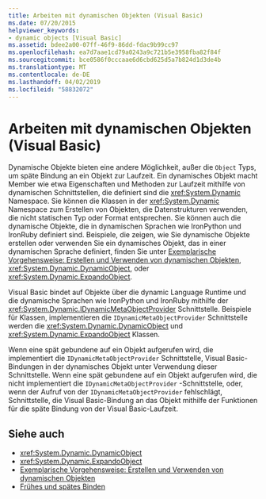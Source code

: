 ```yaml
---
title: Arbeiten mit dynamischen Objekten (Visual Basic)
ms.date: 07/20/2015
helpviewer_keywords:
- dynamic objects [Visual Basic]
ms.assetid: bdee2a00-07ff-46f9-86dd-fdac9b99cc97
ms.openlocfilehash: ea7d7aae1cd79a0243a9c721b5e3958fba82f84f
ms.sourcegitcommit: bce0586f0cccaae6d6cbd625d5a7b824d1d3de4b
ms.translationtype: MT
ms.contentlocale: de-DE
ms.lasthandoff: 04/02/2019
ms.locfileid: "58832072"
---
```

# <a name="working-with-dynamic-objects-visual-basic"></a>Arbeiten mit dynamischen Objekten (Visual Basic)
Dynamische Objekte bieten eine andere Möglichkeit, außer die `Object` Typs, um späte Bindung an ein Objekt zur Laufzeit. Ein dynamisches Objekt macht Member wie etwa Eigenschaften und Methoden zur Laufzeit mithilfe von dynamischen Schnittstellen, die definiert sind die <xref:System.Dynamic> Namespace. Sie können die Klassen in der <xref:System.Dynamic> Namespace zum Erstellen von Objekten, die Datenstrukturen verwenden, die nicht statischen Typ oder Format entsprechen. Sie können auch die dynamische Objekte, die in dynamischen Sprachen wie IronPython und IronRuby definiert sind. Beispiele, die zeigen, wie Sie dynamische Objekte erstellen oder verwenden Sie ein dynamisches Objekt, das in einer dynamischen Sprache definiert, finden Sie unter [Exemplarische Vorgehensweise: Erstellen und Verwenden von dynamischen Objekten](../../../../csharp/programming-guide/types/walkthrough-creating-and-using-dynamic-objects.md), <xref:System.Dynamic.DynamicObject>, oder <xref:System.Dynamic.ExpandoObject>.  
  
 Visual Basic bindet auf Objekte über die dynamic Language Runtime und die dynamische Sprachen wie IronPython und IronRuby mithilfe der <xref:System.Dynamic.IDynamicMetaObjectProvider> Schnittstelle. Beispiele für Klassen, implementieren die `IDynamicMetaObjectProvider` Schnittstelle werden die <xref:System.Dynamic.DynamicObject> und <xref:System.Dynamic.ExpandoObject> Klassen.  
  
 Wenn eine spät gebundene auf ein Objekt aufgerufen wird, die implementiert die `IDynamicMetaObjectProvider` Schnittstelle, Visual Basic-Bindungen in der dynamisches Objekt unter Verwendung dieser Schnittstelle. Wenn eine spät gebundene auf ein Objekt aufgerufen wird, die nicht implementiert die `IDynamicMetaObjectProvider` -Schnittstelle, oder, wenn der Aufruf von der `IDynamicMetaObjectProvider` fehlschlägt, Schnittstelle, die Visual Basic-Bindung an das Objekt mithilfe der Funktionen für die späte Bindung von der Visual Basic-Laufzeit.  
  
## <a name="see-also"></a>Siehe auch

- <xref:System.Dynamic.DynamicObject>
- <xref:System.Dynamic.ExpandoObject>
- [Exemplarische Vorgehensweise: Erstellen und Verwenden von dynamischen Objekten](../../../../csharp/programming-guide/types/walkthrough-creating-and-using-dynamic-objects.md)
- [Frühes und spätes Binden](../../../../visual-basic/programming-guide/language-features/early-late-binding/index.md)
